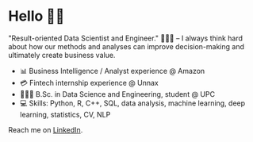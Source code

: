 # Hello 👋🏻

"Result-oriented Data Scientist and Engineer." 👨🏻‍💻
– I always think hard about how our methods and analyses can improve decision-making and ultimately create business value.

- 📊 Business Intelligence / Analyst experience @ Amazon
- 💳 Fintech internship experience @ Unnax
- 👨🏼‍🎓 B.Sc. in Data Science and Engineering, student @ UPC
- 💻 Skills: Python, R, C++, SQL, data analysis, machine learning, deep learning, statistics, CV, NLP

Reach me on <a href="https://www.linkedin.com/in/alexcarrilloalza/">LinkedIn</a>.
